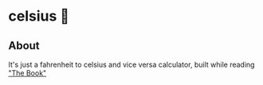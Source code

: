 # celsius 🦀

## About
It's just a fahrenheit to celsius and vice versa calculator, built while reading ["The Book"](https://doc.rust-lang.org/book/)
